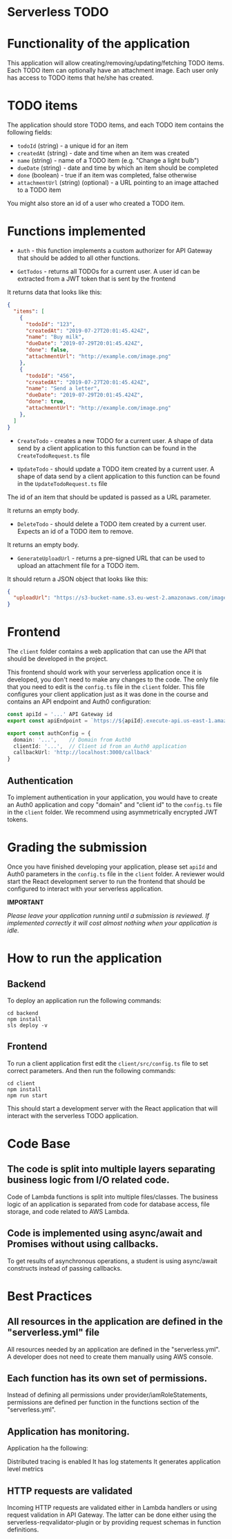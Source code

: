 # Serverless TODO

# Functionality of the application

This application will allow creating/removing/updating/fetching TODO items. Each TODO item can optionally have an attachment image. Each user only has access to TODO items that he/she has created.

# TODO items

The application should store TODO items, and each TODO item contains the following fields:

* `todoId` (string) - a unique id for an item
* `createdAt` (string) - date and time when an item was created
* `name` (string) - name of a TODO item (e.g. "Change a light bulb")
* `dueDate` (string) - date and time by which an item should be completed
* `done` (boolean) - true if an item was completed, false otherwise
* `attachmentUrl` (string) (optional) - a URL pointing to an image attached to a TODO item

You might also store an id of a user who created a TODO item.


# Functions implemented

* `Auth` - this function implements a custom authorizer for API Gateway that should be added to all other functions.

* `GetTodos` - returns all TODOs for a current user. A user id can be extracted from a JWT token that is sent by the frontend

It returns data that looks like this:

```json
{
  "items": [
    {
      "todoId": "123",
      "createdAt": "2019-07-27T20:01:45.424Z",
      "name": "Buy milk",
      "dueDate": "2019-07-29T20:01:45.424Z",
      "done": false,
      "attachmentUrl": "http://example.com/image.png"
    },
    {
      "todoId": "456",
      "createdAt": "2019-07-27T20:01:45.424Z",
      "name": "Send a letter",
      "dueDate": "2019-07-29T20:01:45.424Z",
      "done": true,
      "attachmentUrl": "http://example.com/image.png"
    },
  ]
}
```

* `CreateTodo` - creates a new TODO for a current user. A shape of data send by a client application to this function can be found in the `CreateTodoRequest.ts` file

* `UpdateTodo` - should update a TODO item created by a current user. A shape of data send by a client application to this function can be found in the `UpdateTodoRequest.ts` file

The id of an item that should be updated is passed as a URL parameter.

It returns an empty body.

* `DeleteTodo` - should delete a TODO item created by a current user. Expects an id of a TODO item to remove.

It returns an empty body.

* `GenerateUploadUrl` - returns a pre-signed URL that can be used to upload an attachment file for a TODO item.

It should return a JSON object that looks like this:

```json
{
  "uploadUrl": "https://s3-bucket-name.s3.eu-west-2.amazonaws.com/image.png"
}
```

# Frontend

The `client` folder contains a web application that can use the API that should be developed in the project.

This frontend should work with your serverless application once it is developed, you don't need to make any changes to the code. The only file that you need to edit is the `config.ts` file in the `client` folder. This file configures your client application just as it was done in the course and contains an API endpoint and Auth0 configuration:

```ts
const apiId = '...' API Gateway id
export const apiEndpoint = `https://${apiId}.execute-api.us-east-1.amazonaws.com/dev`

export const authConfig = {
  domain: '...',    // Domain from Auth0
  clientId: '...',  // Client id from an Auth0 application
  callbackUrl: 'http://localhost:3000/callback'
}
```

## Authentication

To implement authentication in your application, you would have to create an Auth0 application and copy "domain" and "client id" to the `config.ts` file in the `client` folder. We recommend using asymmetrically encrypted JWT tokens.

# Grading the submission

Once you have finished developing your application, please set `apiId` and Auth0 parameters in the `config.ts` file in the `client` folder. A reviewer would start the React development server to run the frontend that should be configured to interact with your serverless application.

**IMPORTANT**

*Please leave your application running until a submission is reviewed. If implemented correctly it will cost almost nothing when your application is idle.*
# How to run the application

## Backend

To deploy an application run the following commands:

```
cd backend
npm install
sls deploy -v
```

## Frontend

To run a client application first edit the `client/src/config.ts` file to set correct parameters. And then run the following commands:

```
cd client
npm install
npm run start
```

This should start a development server with the React application that will interact with the serverless TODO application.

# Code Base

## The code is split into multiple layers separating business logic from I/O related code.

Code of Lambda functions is split into multiple files/classes. The business logic of an application is separated from code for database access, file storage, and code related to AWS Lambda.

## Code is implemented using async/await and Promises without using callbacks.

To get results of asynchronous operations, a student is using async/await constructs instead of passing callbacks.

# Best Practices

## All resources in the application are defined in the "serverless.yml" file

All resources needed by an application are defined in the "serverless.yml". A developer does not need to create them manually using AWS console.

## Each function has its own set of permissions.

Instead of defining all permissions under provider/iamRoleStatements, permissions are defined per function in the functions section of the "serverless.yml".

## Application has monitoring.

Application ha the following:

Distributed tracing is enabled
It has log statements
It generates application level metrics

## HTTP requests are validated

Incoming HTTP requests are validated either in Lambda handlers or using request validation in API Gateway. The latter can be done either using the serverless-reqvalidator-plugin or by providing request schemas in function definitions.
